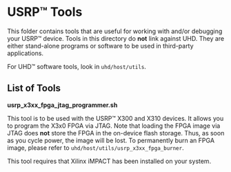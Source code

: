 USRP™ Tools
============================

This folder contains tools that are useful for working with and/or debugging
your USRP™ device. Tools in this directory do **not** link against UHD. They are
either stand-alone programs or software to be used in third-party applications.

For UHD™ software tools, look in `uhd/host/utils`.


## List of Tools

__usrp_x3xx_fpga_jtag_programmer.sh__

This tool is to be used with the USRP™ X300 and X310 devices. It allows you to
program the X3x0 FPGA via JTAG. Note that loading the FPGA image via JTAG does
**not** store the FPGA in the on-device flash storage. Thus, as soon as you
cycle power, the image will be lost. To permanently burn an FPGA image, please
refer to `uhd/host/utils/usrp_x3xx_fpga_burner`.

This tool requires that Xilinx iMPACT has been installed on your system.

